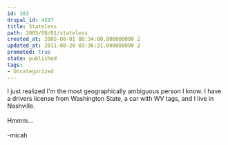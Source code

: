 ```yaml
---
id: 383
drupal_id: 4207
title: Stateless
path: 2005/08/01/stateless
created_at: 2005-08-01 08:34:00.000000000 Z
updated_at: 2011-08-20 03:36:31.000000000 Z
promoted: true
state: published
tags:
- Uncategorized
---
```

I just realized I'm the most geographically ambiguous person I know. I have a drivers license from Washington State, a car with WV tags, and I live in Nashville.<br /><br />Hmmm...<br /><br />-micah
